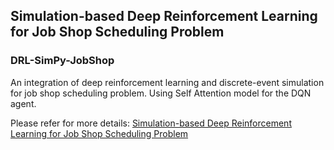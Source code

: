 ## Simulation-based Deep Reinforcement Learning for Job Shop Scheduling Problem

### DRL-SimPy-JobShop

An integration of deep reinforcement learning and discrete-event simulation for job shop scheduling problem.
Using Self Attention model for the DQN agent.

Please refer for more details:
[Simulation-based Deep Reinforcement Learning for Job Shop Scheduling Problem](https://hdl.handle.net/11296/tt5jk9)
